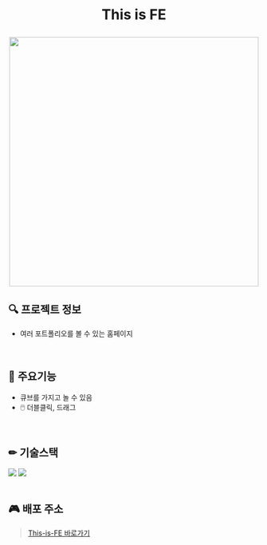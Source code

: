 # <p align="center">This is FE</p>

<p align="center"><img src="https://github.com/ohddang/this-is-FE/assets/68732996/7a4fb741-3730-495e-9883-ae2a24c90376" width="500" /></p>

## 🔍 프로젝트 정보
* 여러 포트폴리오를 볼 수 있는 홈페이지  
<br/>

## 📖 주요기능
* 큐브를 가지고 놀 수 있음  
* 🖱️ 더블클릭, 드래그
<br/>

## ✏ 기술스택
<img src="https://img.shields.io/badge/javascript-F7DF1E?style=for-the-badge&logo=javascript&logoColor=black"> <img src="https://img.shields.io/badge/css-1572B6?style=for-the-badge&logo=css3&logoColor=white">  
<br/>

## 🎮 배포 주소
> [This-is-FE 바로가기](https://ohddang.github.io/this-is-FE/)  
<br/>

